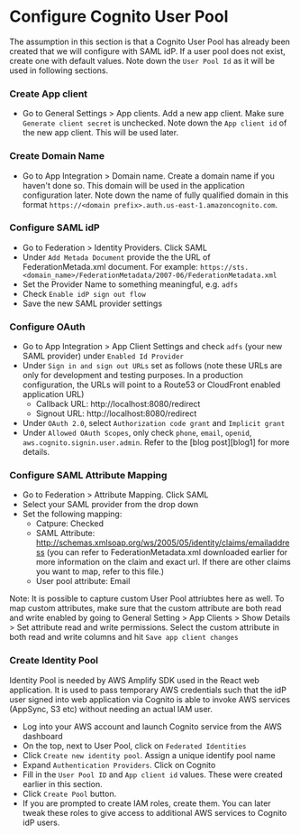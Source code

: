 # Configure Cognito User Pool

The assumption in this section is that a Cognito User Pool has already been created that we will configure with SAML idP.  If a user pool does not exist, create one with default values.  Note down the `User Pool Id` as it will be used in following sections.

### Create App client

- Go to General Settings > App clients.  Add a new app client.  Make sure `Generate client secret` is unchecked.  Note down the `App client id` of the new app client.  This will be used later.

### Create Domain Name

- Go to App Integration > Domain name.  Create a domain name if you haven't done so. This domain will be used in the application configuration later.  Note down the name of fully qualified domain in this format `https://<domain prefix>.auth.us-east-1.amazoncognito.com`.

### Configure SAML idP

- Go to Federation > Identity Providers.  Click SAML
- Under `Add Metada Document` provide the the URL of FederationMetada.xml document.  For example:
  `https://sts.<domain_name>/FederationMetadata/2007-06/FederationMetadata.xml`
- Set the Provider Name to something meaningful, e.g. `adfs`
- Check `Enable idP sign out flow`
- Save the new SAML provider settings

### Configure OAuth

- Go to App Integration > App Client Settings and check `adfs` (your new SAML provider) under `Enabled Id Provider`
- Under `Sign in and sign out URLs` set as follows (note these URLs are only for development and testing purposes.  In a production configuration, the URLs will point to a Route53 or CloudFront enabled application URL)
  * Callback URL: http://localhost:8080/redirect
  * Signout URL: http://localhost:8080/redirect
- Under `OAuth 2.0`, select `Authorization code grant` and `Implicit grant`
- Under `Allowed OAuth Scopes`, only check `phone`, `email`, `openid`, `aws.cognito.signin.user.admin`.  Refer to the [blog post][blog1] for more details.

### Configure SAML Attribute Mapping

- Go to Federation > Attribute Mapping.  Click SAML
- Select your SAML provider from the drop down
- Set the following mapping:
  * Catpure: Checked
  * SAML Attribute: http://schemas.xmlsoap.org/ws/2005/05/identity/claims/emailaddress (you can refer to FederationMetadata.xml downloaded earlier for more information on the claim and exact url.  If there are other claims you want to map, refer to this file.)
  * User pool attribute: Email

Note: It is possible to capture custom User Pool attriubtes here as well.  To map custom attributes, make sure that the custom attribute are both read and write enabled by going to General Setting > App Clients > Show Details > Set attribute read and write permissions.  Select the custom attribute in both read and write columns and hit `Save app client changes`

### Create Identity Pool

Identity Pool is needed by AWS Amplify SDK used in the React web application.  It is used to pass temporary AWS credentials such that the idP user signed into web application via Cognito is able to invoke AWS services (AppSync, S3 etc) without needing an actual IAM user.

- Log into your AWS account and launch Cognito service from the AWS dashboard
- On the top, next to User Pool, click on `Federated Identities`
- Click `Create new identity pool`.  Assign a unique identify pool name
- Expand `Authentication Providers`.  Click on Cognito
- Fill in the `User Pool ID` and `App client id` values.  These were created earlier in this section.
- Click `Create Pool` button.
- If you are prompted to create IAM roles, create them.  You can later tweak these roles to give access to additional AWS services to Cognito idP users.
